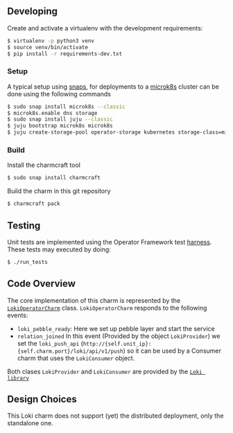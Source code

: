 ## Developing

Create and activate a virtualenv with the development requirements:

```bash
$ virtualenv -p python3 venv
$ source venv/bin/activate
$ pip install -r requirements-dev.txt
```

### Setup

A typical setup using [snaps](https://snapcraft.io/), for deployments to a [microk8s](https://microk8s.io/) cluster can be done using the following commands

```bash
$ sudo snap install microk8s --classic
$ microk8s.enable dns storage
$ sudo snap install juju --classic
$ juju bootstrap microk8s microk8s
$ juju create-storage-pool operator-storage kubernetes storage-class=microk8s-hostpath
```

### Build

Install the charmcraft tool

```bash
$ sudo snap install charmcraft
```

Build the charm in this git repository

```bash
$ charmcraft pack
```

## Testing

Unit tests are implemented using the Operator Framework test [harness](https://ops.readthedocs.io/en/latest/#module-ops.testing). These tests may executed by doing:


```bash
$ ./run_tests
```


## Code Overview

The core implementation of this charm is represented by the [`LokiOperatorCharm`](src/charm.py) class.
`LokiOperatorCharm` responds to the following events:

- `loki_pebble_ready`: Here we set up pebble layer and start the service
- `relation_joined` In this event (Provided by the object `LokiProvider`) we set the `loki_push_api` (`http://{self.unit_ip}:{self.charm.port}/loki/api/v1/push`) so it can be used by a Consumer charm that uses the `LokiConsumer` object.

Both clases `LokiProvider` and `LokiConsumer` are provided by the [`Loki library`](lib/charms/loki_k8s/v0/loki.py)


## Design Choices

This Loki charm does not support (yet) the distributed deployment, only the standalone one.
